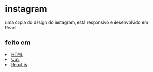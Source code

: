 # instagram
 uma cópia do design do instagram, está responsivo e desenvolvido em React
 ## feito em
 <u>
  <li>HTML</li>
  <li>CSS</li>
  <li>React.js</li>
  </ul>
  
